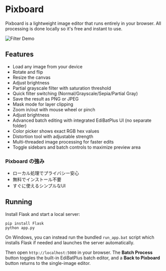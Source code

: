 # Pixboard

Pixboard is a lightweight image editor that runs entirely in your browser. All processing is done locally so it's free and instant to use.

![Filter Demo](docs/filter-demo.png)

## Features

- Load any image from your device
- Rotate and flip
- Resize the canvas
- Adjust brightness
- Partial grayscale filter with saturation threshold
- Quick filter switching (Normal/Grayscale/Sepia/Partial Gray)
- Save the result as PNG or JPEG
- Mask mode for layer clipping
- Zoom in/out with mouse wheel or pinch
- Adjust brightness
- Advanced batch editing with integrated EdiBatPlus UI (no separate folder)
- Color picker shows exact RGB hex values
- Distortion tool with adjustable strength
- Multi-threaded image processing for faster edits
- Toggle sidebars and batch controls to maximize preview area

### Pixboard の強み

- ローカル処理でプライバシー安心
- 無料でインストール不要
- すぐに使えるシンプルなUI

## Running

Install Flask and start a local server:

```
pip install Flask
python app.py
```

On Windows, you can instead run the bundled `run_app.bat` script which installs Flask if needed and launches the server automatically.

Then open `http://localhost:5000` in your browser. The **Batch Process** button toggles the built-in EdiBatPlus batch editor, and a **Back to Pixboard** button returns to the single-image editor.
